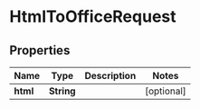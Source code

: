 
# HtmlToOfficeRequest

## Properties
Name | Type | Description | Notes
------------ | ------------- | ------------- | -------------
**html** | **String** |  |  [optional]




